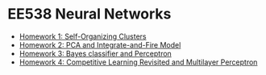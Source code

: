 # EE538 Neural Networks

- [Homework 1: Self-Organizing Clusters](https://github.com/ngqm/EE538/tree/main/PS1)
- [Homework 2: PCA and Integrate-and-Fire Model](https://github.com/ngqm/EE538/tree/main/PS2)
- [Homework 3: Bayes classifier and Perceptron](https://github.com/ngqm/EE538/tree/main/PS3)
- [Homework 4: Competitive Learning Revisited and Multilayer Perceptron](https://github.com/ngqm/EE538/tree/main/PS4)
